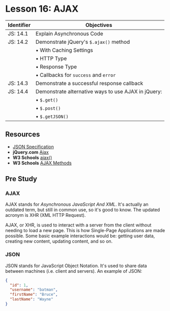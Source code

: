 # Lesson 16: AJAX

Identifier   | Objectives
-------------|------------
JS: 14.1     | Explain Asynchronous Code
JS: 14.2     | Demonstrate jQuery's `$.ajax()` method
             | &bull; With Caching Settings
             | &bull; HTTP Type
             | &bull; Response Type
             | &bull; Callbacks for `success` and `error`
JS: 14.3     | Demonstrate a successful response callback
JS: 14.4     | Demonstrate alternative ways to use AJAX in jQuery:
             | &bull; `$.get()`
             | &bull; `$.post()`
             | &bull; `$.getJSON()`

## Resources

- [JSON Specification](http://www.json.org/)
- __jQuery.com__ [Ajax](http://learn.jquery.com/ajax/)
- __W3 Schools__ [ajax()](http://www.w3schools.com/jquery/ajax_ajax.asp)
- __W3 Schools__ [AJAX Methods](http://www.w3schools.com/jquery/jquery_ref_ajax.asp)

## Pre Study

### AJAX

AJAX stands for *Asynchronous JavaScript And XML*. It's actually an outdated term, but still in common use, so it's good to know. The updated acronym is XHR (XML HTTP Request). 

AJAX, or XHR, is used to interact with a server from the client without needing to load a new page. This is how Single-Page Applications are made possible. Some basic example interactions would be: getting user data, creating new content, updating content, and so on.

### JSON

JSON stands for JavaScript Object Notation. It's used to share data between machines (i.e. client and servers). An example of JSON:

```json
{
  "id": 1,
  "username": "batman",
  "firstName": "Bruce",
  "lastName": "Wayne"
}
```
